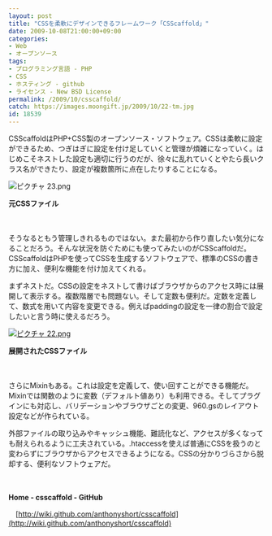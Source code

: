 ```yaml
---
layout: post
title: "CSSを柔軟にデザインできるフレームワーク「CSScaffold」"
date: 2009-10-08T21:00:00+09:00
categories:
- Web
- オープンソース
tags: 
- プログラミング言語 - PHP
- CSS
- ホスティング - github
- ライセンス - New BSD License
permalink: /2009/10/csscaffold/
catch: https://images.moongift.jp/2009/10/22-tm.jpg
id: 18539
---
```

CSScaffoldはPHP+CSS製のオープンソース・ソフトウェア。CSSは柔軟に設定ができるため、つぎはぎに設定を付け足していくと管理が煩雑になっていく。はじめこそネストした設定も適切に行うのだが、徐々に乱れていくとやたら長いクラス名ができたり、設定が複数箇所に点在したりすることになる。

  

![ピクチャ 23.png](https://images.moongift.jp/2009/10/23.png)  
  
**元CSSファイル**

  

　

  

そうなるともう管理しきれるものではない。また最初から作り直したい気分になることだろう。そんな状況を防ぐためにも使ってみたいのがCSScaffoldだ。CSScaffoldはPHPを使ってCSSを生成するソフトウェアで、標準のCSSの書き方に加え、便利な機能を付け加えてくれる。

  
  
<!--more-->

まずネストだ。CSSの設定をネストして書けばブラウザからのアクセス時には展開して表示する。複数階層でも問題ない。そして定数も便利だ。定数を定義して、数式を用いて内容を変更できる。例えばpaddingの設定を一律の割合で設定したいと言う時に使えるだろう。

  

[![ピクチャ 22.png](https://images.moongift.jp/2009/10/22-tm.jpg)](https://images.moongift.jp/2009/10/22.png)  
  
**展開されたCSSファイル**

  

　

  

さらにMixinもある。これは設定を定義して、使い回すことができる機能だ。Mixinでは関数のように変数（デフォルト値あり）も利用できる。そしてプラグインにも対応し、バリデーションやブラウザごとの変更、960.gsのレイアウト設定などが作られている。

  

外部ファイルの取り込みやキャッシュ機能、難読化など、アクセスが多くなっても耐えられるように工夫されている。.htaccessを使えば普通にCSSを扱うのと変わらずにブラウザからアクセスできるようになる。CSSの分かりづらさから脱却する、便利なソフトウェアだ。

  

　

  

**Home - csscaffold - GitHub**  
  
　[http://wiki.github.com/anthonyshort/csscaffold](http://wiki.github.com/anthonyshort/csscaffold)

  
